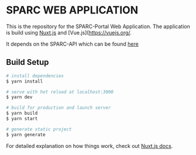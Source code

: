 # SPARC WEB APPLICATION
This is the repository for the SPARC-Portal Web Application. The application is build using [Nuxt.js](https://nuxtjs.org) and [Vue.js](https://vuejs.org/.

It depends on the SPARC-API which can be found [here](https://github.com/nih-sparc/sparc-api) 

## Build Setup

``` bash
# install dependencies
$ yarn install

# serve with hot reload at localhost:3000
$ yarn dev

# build for production and launch server
$ yarn build
$ yarn start

# generate static project
$ yarn generate
```

For detailed explanation on how things work, check out [Nuxt.js docs](https://nuxtjs.org).
